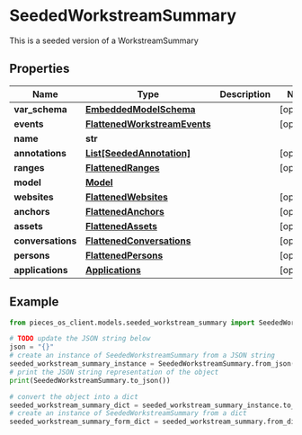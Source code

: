 # SeededWorkstreamSummary

This is a seeded version of a WorkstreamSummary

## Properties

Name | Type | Description | Notes
------------ | ------------- | ------------- | -------------
**var_schema** | [**EmbeddedModelSchema**](EmbeddedModelSchema) |  | [optional] 
**events** | [**FlattenedWorkstreamEvents**](FlattenedWorkstreamEvents) |  | [optional] 
**name** | **str** |  | 
**annotations** | [**List[SeededAnnotation]**](SeededAnnotation) |  | [optional] 
**ranges** | [**FlattenedRanges**](FlattenedRanges) |  | [optional] 
**model** | [**Model**](Model) |  | 
**websites** | [**FlattenedWebsites**](FlattenedWebsites) |  | [optional] 
**anchors** | [**FlattenedAnchors**](FlattenedAnchors) |  | [optional] 
**assets** | [**FlattenedAssets**](FlattenedAssets) |  | [optional] 
**conversations** | [**FlattenedConversations**](FlattenedConversations) |  | [optional] 
**persons** | [**FlattenedPersons**](FlattenedPersons) |  | [optional] 
**applications** | [**Applications**](Applications) |  | [optional] 

## Example

```python
from pieces_os_client.models.seeded_workstream_summary import SeededWorkstreamSummary

# TODO update the JSON string below
json = "{}"
# create an instance of SeededWorkstreamSummary from a JSON string
seeded_workstream_summary_instance = SeededWorkstreamSummary.from_json(json)
# print the JSON string representation of the object
print(SeededWorkstreamSummary.to_json())

# convert the object into a dict
seeded_workstream_summary_dict = seeded_workstream_summary_instance.to_dict()
# create an instance of SeededWorkstreamSummary from a dict
seeded_workstream_summary_form_dict = seeded_workstream_summary.from_dict(seeded_workstream_summary_dict)
```


